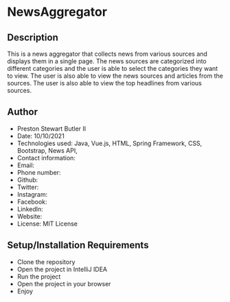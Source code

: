 # NewsAggregator

## Description

This is a news aggregator that collects news from various sources and displays them in a single page. The news sources
are categorized into different categories and the user is able to select the categories they want to view. The user is
also able to view the news sources and articles from the sources. The user is also able to view the top headlines from
various sources.

## Author

* Preston Stewart Butler II
* Date: 10/10/2021
* Technologies used: Java, Vue.js, HTML, Spring Framework, CSS, Bootstrap, News API,
* Contact information:
* Email:
* Phone number:
* Github:
* Twitter:
* Instagram:
* Facebook:
* LinkedIn:
* Website:
* License: MIT License

## Setup/Installation Requirements

* Clone the repository
* Open the project in IntelliJ IDEA
* Run the project
* Open the project in your browser
* Enjoy



